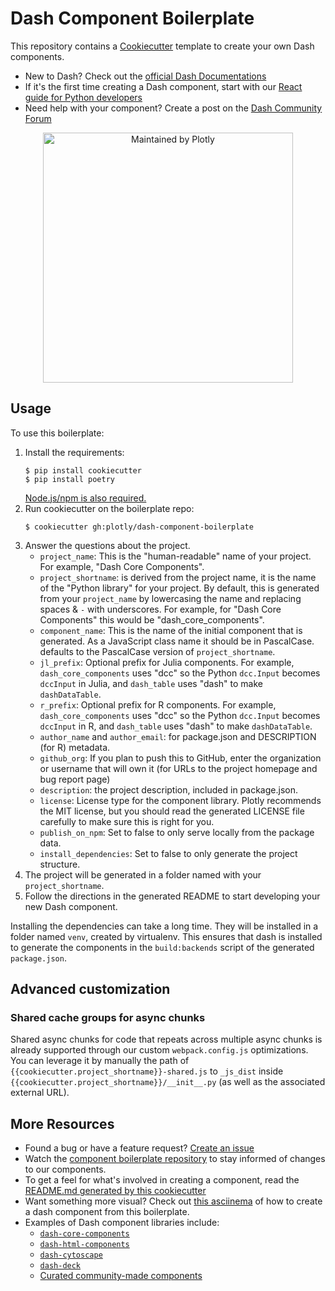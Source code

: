 # Dash Component Boilerplate

This repository contains a [Cookiecutter](https://github.com/audreyr/cookiecutter) template to create your own Dash components.

- New to Dash? Check out the [official Dash Documentations](https://dash.plotly.com)
- If it's the first time creating a Dash component, start with our [React guide for Python developers](https://dash.plotly.com/react-for-python-developers)
- Need help with your component? Create a post on the [Dash Community Forum](https://community.plotly.com/c/dash)

<div align="center">
  <a href="https://dash.plotly.com/project-maintenance">
    <img src="https://dash.plotly.com/assets/images/maintained-by-plotly.png" width="400px" alt="Maintained by Plotly">
  </a>
</div>


## Usage

To use this boilerplate:

1. Install the requirements:
    ```
    $ pip install cookiecutter
    $ pip install poetry
    ```
   [Node.js/npm is also required.](https://nodejs.org/en/)
2. Run cookiecutter on the boilerplate repo:
    ```
    $ cookiecutter gh:plotly/dash-component-boilerplate
    ```
3. Answer the questions about the project.
    - `project_name`: This is the "human-readable" name of your project. For example, "Dash Core Components".
    - `project_shortname`: is derived from the project name, it is the name of the "Python library" for your project. By default, this is generated from your `project_name` by lowercasing the name and replacing spaces & `-` with underscores. For example, for "Dash Core Components" this would be "dash_core_components".
    - `component_name`: This is the name of the initial component that is generated. As a JavaScript class name it should be in PascalCase. defaults to the PascalCase version of `project_shortname`.
    - `jl_prefix`: Optional prefix for Julia components. For example, `dash_core_components` uses "dcc" so the Python `dcc.Input` becomes `dccInput` in Julia, and `dash_table` uses "dash" to make `dashDataTable`.
    - `r_prefix`: Optional prefix for R components. For example, `dash_core_components` uses "dcc" so the Python `dcc.Input` becomes `dccInput` in R, and `dash_table` uses "dash" to make `dashDataTable`.
    - `author_name` and `author_email`: for package.json and DESCRIPTION (for R) metadata.
    - `github_org`: If you plan to push this to GitHub, enter the organization or username that will own it (for URLs to the project homepage and bug report page)
    - `description`: the project description, included in package.json.
    - `license`: License type for the component library. Plotly recommends the MIT license, but you should read the generated LICENSE file carefully to make sure this is right for you.
    - `publish_on_npm`: Set to false to only serve locally from the package data.
    - `install_dependencies`: Set to false to only generate the project structure.
4. The project will be generated in a folder named with your `project_shortname`.
5. Follow the directions in the generated README to start developing your new Dash component.

Installing the dependencies can take a long time. They will be installed in a
folder named `venv`, created by virtualenv. This ensures that dash is installed
to generate the components in the `build:backends` script of the generated
`package.json`.


## Advanced customization

### Shared cache groups for async chunks

Shared async chunks for code that repeats across multiple async chunks is already supported through our custom `webpack.config.js` optimizations. You can leverage it by manually the path of `{{cookiecutter.project_shortname}}-shared.js` to `_js_dist` inside `{{cookiecutter.project_shortname}}/__init__.py` (as well as the associated external URL).

## More Resources

- Found a bug or have a feature request? [Create an issue](https://github.com/plotly/dash-component-boilerplate/issues/new)
- Watch the [component boilerplate repository](https://github.com/plotly/dash-component-boilerplate) to stay informed of changes to our components.
- To get a feel for what's involved in creating a component, read the [README.md generated by this cookiecutter](%7B%7Bcookiecutter.project_shortname%7D%7D/README.md)
- Want something more visual? Check out [this asciinema](https://asciinema.org/a/393389) of how to create a dash component from this boilerplate.
- Examples of Dash component libraries include:
    - [`dash-core-components`](https://github.com/plotly/dash-core-components)
    - [`dash-html-components`](https://github.com/plotly/dash-html-components)
    - [`dash-cytoscape`](https://github.com/plotly/dash-cytoscape)
    - [`dash-deck`](https://github.com/plotly/dash-deck)
    - [Curated community-made components](https://plotly.com/dash-community-components/)
